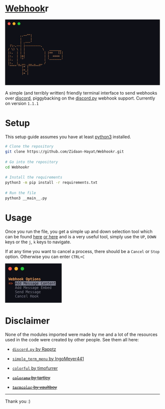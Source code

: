 <h1><a href="https://discord.com/developers/docs/resources/webhook">Webhook</a>r</h1>

<p align=center>

<img src="Assets/mail.gif">

</p>

A simple (and terribly written) friendly terminal interface to send webhooks over [discord](https://discord.com), piggybacking on the [discord.py](https://github.com/Rapptz/discord.py) webhook support. Currently on version `1.1.1`

# Setup

This setup guide assumes you have at least [python3](https://python.org) installed.

```sh
# Clone the repository
git clone https://github.com/Zidaan-Hayat/Webhookr.git

# Go into the repository
cd Webhookr

# Install the requirements
python3 -m pip install -r requirements.txt

# Run the file
python3 __main__.py
```

# Usage

Once you run the file, you get a simple up and down selection tool which can be found [here](https://pypi.org/project/simple-term-menu/) [or here](https://github.com/IngoMeyer441/simple-term-menu) and is a very useful tool, simply use the `UP`, `DOWN` keys or the `j`, `k` keys to navigate.

If at any time you want to cancel a process, there should be a `Cancel` or `Stop` option. Otherwise you can enter `CTRL+C`

<img src="Assets/menu.gif">

# Disclaimer

None of the modules imported were made by me and a lot of the resources used in the code were created by other people. See them all here:

- [`discord.py` by Rapptz](https://github.com/Rapptz/discord.py)
- [`simple_term_menu` by IngoMeyer441](https://github.com/IngoMeyer441/simple-term-menu)
- [`colorful` by timofurrer](https://github.com/timofurrer/colorful)

- ~~[`colorama` by tartley](https://github.com/tartley/colorama)~~
- ~~[`termcolor` by vaultboy](https://pypi.org/project/termcolor/)~~

---

Thank you :)
